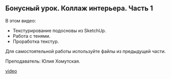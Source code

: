 ## Бонусный урок. Коллаж интерьера. Часть 1

В этом видео:

- Текстурирование подосновы из SketchUp.
- Работа с тенями.
- Проработка текстур.

Для самостоятельной работы используйте файлы из предыдущей части.
  
Преподаватель: Юлия Хомутская.

[video](https://player.softculture.cc/embed/online/IPB/IPB_10.24.03_L7-2_Interior_Textures_P2)
